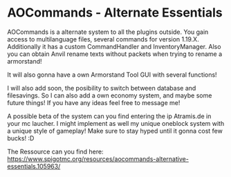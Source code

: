 # AOCommands - Alternate Essentials

AOCommands is a alternate system to all the plugins outside. You gain access to multilanguage files, several commands for version 1.19.X. Additionally it has a custom CommandHandler and InventoryManager. Also you can obtain Anvil rename texts without packets when trying to rename a armorstand!  

It will also gonna have a own Armorstand Tool GUI with several functions! 

I will also add soon, the posibility to switch between database and filesavings. So I can also add a own economy system, and maybe some future things! 
If you have any ideas feel free to message me! 

A possible beta of the system can you find entering the ip Atramis.de in your mc laucher. I might implement as well my unique oneblock system with a unique style of gameplay! Make sure to stay hyped until it gonna cost few bucks! :D 

The Ressource can you find here:
https://www.spigotmc.org/resources/aocommands-alternative-essentials.105963/
